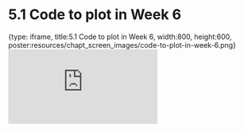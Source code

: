# 5.1 Code to plot in Week 6
 
{type: iframe, title:5.1 Code to plot in Week 6, width:800, height:600, poster:resources/chapt_screen_images/code-to-plot-in-week-6.png}
![](https://andrew-bortvin.github.io/slimNotes/no_toc/code-to-plot-in-week-6.html)
 

 
